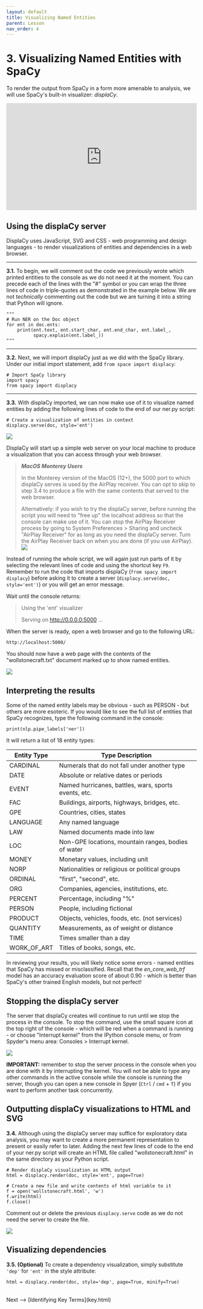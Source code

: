 ```yaml
---
layout: default
title: Visualizing Named Entities
parent: Lesson
nav_order: 4
---
```


# 3. Visualizing Named Entities with SpaCy

To render the output from SpaCy in a form more amenable to analysis, we will use SpaCy's built-in visualizer: *displaCy*.

<div style="max-width:1140px"><div style="position:relative;padding-bottom:56.228070175439%"><iframe id="kmsembed-1_tkfgh74a" width="1140" height="641" src="https://www.macvideo.ca/embed/secure/iframe/entryId/1_tkfgh74a/uiConfId/39241881" class="kmsembed" allowfullscreen webkitallowfullscreen mozAllowFullScreen allow="autoplay *; fullscreen *; encrypted-media *" referrerPolicy="no-referrer-when-downgrade" sandbox="allow-forms allow-same-origin allow-scripts allow-top-navigation allow-pointer-lock allow-popups allow-modals allow-orientation-lock allow-popups-to-escape-sandbox allow-presentation allow-top-navigation-by-user-activation" frameborder="0" title="Kaltura Player" style="position:absolute;top:0;left:0;width:100%;height:100%"></iframe></div></div>

## Using the displaCy server

DisplaCy uses JavaScript, SVG and CSS - web programming and design languages - to render visualizations of entities and dependencies in a web browser.

<hr />

**3.1.** To begin, we will comment out the code we previously wrote which printed entities to the console as we do not need it at the moment. You can precede each of the lines with the "#" symbol or you can wrap the three lines of code in triple-quotes as demonstrated in the example below. We are not *technically* commenting out the code but we are turning it into a string that Python will ignore. 

```
"""
# Run NER on the Doc object
for ent in doc.ents:    
    print(ent.text, ent.start_char, ent.end_char, ent.label_, 
          spacy.explain(ent.label_))
"""
```

<hr />

**3.2.** Next, we will import displaCy just as we did with the SpaCy library. Under our initial import statement, add `from space import displacy`:

```
# Import SpaCy library
import spacy
from spacy import displacy
```

<hr />

**3.3.** With displaCy imported, we can now make use of it to visualize named entities by adding the following lines of code to the end of our ner.py script:

```
# Create a visualization of entities in context
displacy.serve(doc, style='ent')
```

![](assets/img/spacy-displacy.png)

DisplaCy will start up a simple web server on your local machine to produce a visualization that you can access through your web browser.

> ***MacOS Monterey Users***
> 
> In the Monterey version of the MacOS (12+), the 5000 port to which displaCy serves is used by the AirPlay receiver. You can opt to skip to step 3.4 to produce a file with the same contents that served to the web browser.  
> 
> Alternatively: if you wish to try the displaCy server, before running the script you will need to "free up" the localhost address so that the console can make use of it. You can stop the AirPlay Receiver process by going to System Preferences \> Sharing and uncheck "AirPlay Receiver" for as long as you need the displaCy server. Turn the AirPlay Receiver back on when you are done (if you use AirPlay). 
> ![](assets/img/5000-error.png) 

Instead of running the whole script, we will again just run parts of it by selecting the relevant lines of code and using the shortcut key `F9`. Remember to run the code that imports displaCy (`from spacy import displacy`) before asking it to create a server (`displacy.serve(doc, style='ent')`) or you will get an error message. 

Wait until the console returns:

> Using the 'ent' visualizer
> 
> Serving on http://0.0.0.0:5000 ...

When the server is ready, open a web browser and go to the following URL:

```
http://localhost:5000/
```

You should now have a web page with the contents of the "wollstonecraft.txt" document marked up to show named entities.

![](assets/img/displacy-server.png)

## Interpreting the results

Some of the named entity labels may be obvious - such as PERSON - but others are more esoteric. If you would like to see the full list of entities that SpaCy recognizes, type the following command in the console:

```
print(nlp.pipe_labels['ner'])
```

It will return a list of 18 entity types:

| Entity Type | Type Description |
| ----------- | ---------------- |
| CARDINAL | Numerals that do not fall under another type |
| DATE | Absolute or relative dates or periods |
| EVENT | Named hurricanes, battles, wars, sports events, etc. |
| FAC | Buildings, airports, highways, bridges, etc. |
| GPE | Countries, cities, states |
| LANGUAGE | Any named language |
| LAW | Named documents made into law |
| LOC | Non-GPE locations, mountain ranges, bodies of water |
| MONEY | Monetary values, including unit |
| NORP | Nationalities or religious or political groups |
| ORDINAL | "first", "second", etc. |
| ORG | Companies, agencies, institutions, etc. |
| PERCENT | Percentage, including "%" |
| PERSON | People, including fictional |
| PRODUCT | Objects, vehicles, foods, etc. (not services) |
| QUANTITY | Measurements, as of weight or distance |
| TIME | Times smaller than a day |
| WORK_OF_ART | Titles of books, songs, etc. |


In reviewing your results, you will likely notice some errors - named entities that SpaCy has missed or misclassified. Recall that the *en_core_web_trf* model has an accuracy evaluation score of about 0.90 - which is better than SpaCy's other trained English models, but not perfect!

## Stopping the displaCy server

The server that displaCy creates will continue to run until we stop the process in the console. To stop the command, use the small square icon at the top right of the console - which will be red when a command is running - or choose "Interrupt kernel" from the IPython console menu, or from Spyder's menu area: Consoles > Interrupt kernel.

![](assets/img/console-stop.png)

**IMPORTANT:** remember to stop the server process in the console when you are done with it by interrupting the kernel. You will not be able to type any other commands in the active console while the console is running the server, though you can open a new console in Spyer (`Ctrl` / `cmd` + `T`) if you want to perform another task concurrently. 

## Outputting displaCy visualizations to HTML and SVG

**3.4.** Although using the displaCy server may suffice for exploratory data analysis, you may want to create a more permanent representation to present or easily refer to later. Adding the next few lines of code to the end of your ner.py script will create an HTML file called "wollstonecraft.html" in the same directory as your Python script. 

```
# Render displaCy visualization as HTML output
html = displacy.render(doc, style='ent', page=True)

# Create a new file and write contents of html variable to it
f = open('wollstonecraft.html', 'w')
f.write(html)
f.close()
```
Comment out or delete the previous `displacy.serve` code as we do not need the server to create the file.

![](assets/img/displacy-html.png)

## Visualizing dependencies

**3.5. (Optional)** To create a dependency visualization, simply substitute `'dep'` for `'ent'` in the style attribute:

```
html = displacy.render(doc, style='dep', page=True, minify=True)
```

<br />
Next --> [Identifying Key Terms](key.html)
